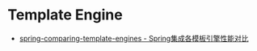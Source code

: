 # Template Engine

* [spring-comparing-template-engines - Spring集成各模板引擎性能对比](https://github.com/jreijn/spring-comparing-template-engines)
